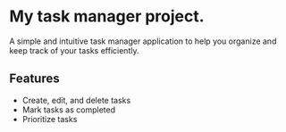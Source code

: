 # My task manager project.
A simple and intuitive task manager application to help you organize and keep track of your tasks efficiently.

## Features
- Create, edit, and delete tasks
- Mark tasks as completed
- Prioritize tasks
